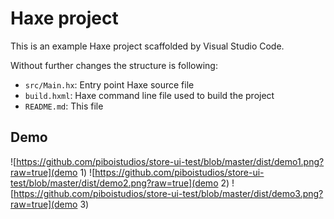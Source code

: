 # Haxe project

This is an example Haxe project scaffolded by Visual Studio Code.

Without further changes the structure is following:

 * `src/Main.hx`: Entry point Haxe source file
 * `build.hxml`: Haxe command line file used to build the project
 * `README.md`: This file

 ## Demo
 ![https://github.com/piboistudios/store-ui-test/blob/master/dist/demo1.png?raw=true](demo 1)
 ![https://github.com/piboistudios/store-ui-test/blob/master/dist/demo2.png?raw=true](demo 2)
 ![https://github.com/piboistudios/store-ui-test/blob/master/dist/demo3.png?raw=true](demo 3)
